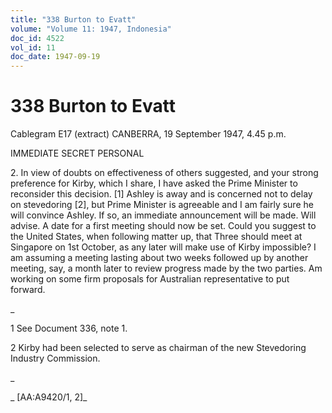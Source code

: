 ```yaml
---
title: "338 Burton to Evatt"
volume: "Volume 11: 1947, Indonesia"
doc_id: 4522
vol_id: 11
doc_date: 1947-09-19
---
```


# 338 Burton to Evatt

Cablegram E17 (extract) CANBERRA, 19 September 1947, 4.45 p.m.

IMMEDIATE SECRET PERSONAL

2\. In view of doubts on effectiveness of others suggested, and your strong preference for Kirby, which I share, I have asked the Prime Minister to reconsider this decision. [1] Ashley is away and is concerned not to delay on stevedoring [2], but Prime Minister is agreeable and I am fairly sure he will convince Ashley. If so, an immediate announcement will be made. Will advise. A date for a first meeting should now be set. Could you suggest to the United States, when following matter up, that Three should meet at Singapore on 1st October, as any later will make use of Kirby impossible? I am assuming a meeting lasting about two weeks followed up by another meeting, say, a month later to review progress made by the two parties. Am working on some firm proposals for Australian representative to put forward.

_

1 See Document 336, note 1.

2 Kirby had been selected to serve as chairman of the new Stevedoring Industry Commission.

_

_ [AA:A9420/1, 2]_
